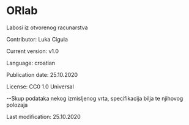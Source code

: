 # ORlab
Labosi iz otvorenog racunarstva


Contributor: Luka Cigula

Current version: v1.0

Language: croatian

Publication date: 25.10.2020

License: 
CC0 1.0 Universal

--Skup podataka nekog izmisljenog vrta, specifikacija bilja te njihovog polozaja

Last modification: 25.10.2020
